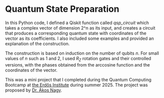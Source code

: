 # Quantum State Preparation

In this Python code, I defined a Qiskit function called <em>qsp_circuit</em> which takes a complex vector of dimension 2^n as its input, and creates a circuit that produces a corresponding quantum state with coordinates of the vector as its coefficients. I also included some examples and provided an explanation of the construction. 

The construction is based on induction on the number of qubits $n$. For small values of $n$ such as $1$ and $2$, I used $R_Z$ rotation gates and their controlled versions, with the phases obtained from the arccosine function and the coordinates of the vector. 

This was a mini project that I completed during the Quantum Computing Bootcamp at [the Erdős Institute](https://www.erdosinstitute.org/) during summer 2025. The project was proposed by [Dr. Ákos Nagy](https://akosnagy.com/).  
